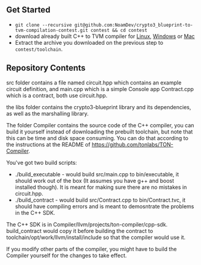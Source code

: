 ## Get Started
* `git clone --recursive git@github.com:NoamDev/crypto3_blueprint-to-tvm-compilation-contest.git contest && cd contest`
* download already built C++ to TVM compiler for [Linux](https://binaries.tonlabs.io/clang-for-tvm/clang-for-tvm-7_7_22-linux.tar.gz), [Windows](https://binaries.tonlabs.io/clang-for-tvm/clang-for-tvm-7_7_22-win32.zip) or [Mac](https://binaries.tonlabs.io/clang-for-tvm/clang-for-tvm-7_7_22-darwin.zip)
* Extract the archive you downloaded on the previous step to `contest/toolchain`.

## Repository Contents

src folder contains a file named circuit.hpp which contains an example circuit definition, and main.cpp which is a simple Console app Contract.cpp which is a contract, both use circuit.hpp.

the libs folder contains the crypto3-blueprint library and its dependencies, as well as the marshalling library.

The folder Compiler contains the source code of the C++ compiler, you can build it yourself instead of downloading the prebuilt toolchain, but note that this can be time and disk space consuming.  You can do that according to the instructions at the README of https://github.com/tonlabs/TON-Compiler.

You've got two build scripts:
* ./build_executable - would build src/main.cpp to bin/executable, it should work out of the box (It assumes you have g++ and boost installed though). It is meant for making sure there are no mistakes in circuit.hpp.
* ./build_contract - would build src/Contract.cpp to bin/Contract.tvc, it should have compiling errors and is meant to demosntrate the problems in the C++ SDK.

The C++ SDK is in Compiler/llvm/projects/ton-compiler/cpp-sdk. build_contract would copy it before building the contract to toolchain/opt/work/llvm/install/include so that the compiler would use it.

If you modify other parts of the compiler, you might have to build the Compiler yourself for the changes to take effect.
